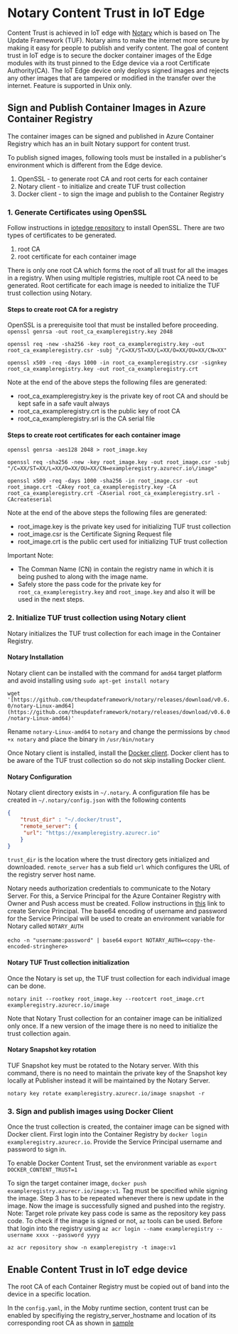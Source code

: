 # Notary Content Trust in IoT Edge
Content Trust is achieved in IoT edge with [Notary](https://github.com/theupdateframework/notary) which is based on The Update Framework (TUF). Notary aims to make the internet more secure by making it easy for people to publish and verify content. The goal of content trust in IoT edge is to secure the docker container images of the Edge modules with its trust pinned to the Edge device via a root Certificate Authority(CA). The IoT Edge device only deploys signed images and rejects any other images that are tampered or modified in the transfer over the internet. Feature is supported in Unix only. 

## Sign and Publish Container Images in Azure Container Registry
The container images can be signed and published in Azure Container Registry which has an in built Notary support for content trust. 

To publish signed images, following tools must be installed in a publisher's environment which is different from the Edge device. 
1. OpenSSL - to generate root CA and root certs for each container
2. Notary client - to initialize and create TUF trust collection
3. Docker client - to sign the image and publish to the Container Registry


### 1. Generate Certificates using OpenSSL
Follow instructions in [iotedge repository]([https://github.com/ggjjj/iotedge/blob/master/edgelet/doc/devguide.md](https://github.com/ggjjj/iotedge/blob/master/edgelet/doc/devguide.md)) to install OpenSSL. There are two types of certificates to be generated.
1. root CA
2. root certificate for each container image

There is only one root CA which forms the root of all trust for all the images in a registry. When using multiple registries, multiple root CA need to be generated. Root certificate for each image is needed to initialize the TUF trust collection using Notary.

####  Steps to create root CA for a registry
OpenSSL is a prerequisite tool that must be installed before proceeding.
`openssl genrsa -out root_ca_exampleregistry.key 2048`

`openssl req -new -sha256 -key root_ca_exampleregistry.key -out root_ca_exampleregistry.csr -subj "/C=XX/ST=XX/L=XX/O=XX/OU=XX/CN=XX"`

`openssl x509 -req -days 1000 -in root_ca_exampleregistry.csr -signkey root_ca_exampleregistry.key -out root_ca_exampleregistry.crt`

Note at the end of the above steps the following files are generated:
- root_ca_exampleregistry.key is the private key of root CA and should be kept safe in a safe vault always
- root_ca_exampleregistry.crt is the public key of root CA
- root_ca_exampleregistry.srl is the CA serial file
#### Steps to create root certificates for each container image
`openssl genrsa -aes128 2048 > root_image.key`

`openssl req -sha256 -new -key root_image.key -out root_image.csr -subj "/C=XX/ST=XX/L=XX/O=XX/OU=XX/CN=exampleregistry.azurecr.io\/image"`

`openssl x509 -req -days 1000 -sha256 -in root_image.csr -out root_image.crt -CAkey root_ca_exampleregistry.key -CA root_ca_exampleregistry.crt -CAserial root_ca_exampleregistry.srl -CAcreateserial`

Note at the end of the above steps the following files are generated:

- root_image.key is the private key used for initializing TUF trust collection 
- root_image.csr is the Certificate Signing Request file 
- root_image.crt is the public cert used for initializing TUF trust collection

Important Note:

-   The Comman Name (CN) in contain the registry name in which it is being pushed to along with the image name. 
-  Safely store the pass code for the private key for `root_ca_exampleregistry.key` and `root_image.key` and also it will be used in the next steps. 	

### 2. Initialize TUF trust collection using Notary client
Notary initializes the TUF trust collection for each image in the Container Registry. 

#### Notary Installation
Notary client can be installed with the command for `amd64` target platform and avoid installing using `sudo apt-get install notary`

`wget '[https://github.com/theupdateframework/notary/releases/download/v0.6.0/notary-Linux-amd64](https://github.com/theupdateframework/notary/releases/download/v0.6.0/notary-Linux-amd64)'` 

Rename `notary-Linux-amd64` to `notary` and change the permissions by `chmod +x notary` and place the binary in `/usr/bin/notary`

Once Notary client is installed, install the [Docker client](https://docs.docker.com/get-docker/). Docker client has to be aware of the TUF trust collection so do not skip installing Docker client. 

#### Notary Configuration
Notary client directory exists in `~/.notary`. A configuration file has be created in `~/.notary/config.json` with the following contents
```json
{
    "trust_dir" : "~/.docker/trust",
    "remote_server": {
     "url": "https://exampleregistry.azurecr.io"
    }
}
```
`trust_dir` is the location where the trust directory gets initialized and downloaded. `remote_server` has a sub field `url` which configures the URL of the registry server host name. 

Notary needs authorization credentials to communicate to the Notary Server. For this, a Service Principal for the Azure Container Registry with Owner and Push access must be created. Follow instructions in [this](https://docs.microsoft.com/en-us/azure/container-registry/container-registry-auth-service-principal) link to create Service Principal.  The base64 encoding of username and password for the Service Principal will be used to create an environment variable for Notary called `NOTARY_AUTH`

`echo -n "username:password" | base64` 
`export NOTARY_AUTH=<copy-the-encoded-stringhere>`

#### Notary TUF Trust collection initialization
Once the Notary is set up, the TUF trust collection for each individual image can be done.

`notary init --rootkey root_image.key --rootcert root_image.crt exampleregistry.azurecr.io/image`

Note that Notary Trust collection for an container image can be initialized only once. If a new version of the image there is no need to initialize the trust collection again. 

#### Notary Snapshot key rotation 

TUF Snapshot key must be rotated to the Notary server. With this command, there is no need to maintain the private key of the Snapshot key locally at Publisher instead it will be maintained by the Notary Server. 

`notary key rotate exampleregistry.azurecr.io/image snapshot -r`

### 3. Sign and publish images using Docker Client

Once the trust collection is created, the container image can be signed with Docker client. First login into the Container Registry by `docker login exampleregistry.azurecr.io`. Provide the Service Principal username and password to sign in. 

To enable Docker Content Trust, set the environment variable as `export DOCKER_CONTENT_TRUST=1`

To sign the target container image, `docker push exampleregistry.azurecr.io/image:v1`. Tag must be specified while signing the image. Step 3 has to be repeated whenever there is new update in the image. Now the image is successfully signed and pushed into the registry.
Note: Target role private key pass code is same as the repository key pass code. 
To check if the image is signed or not, `az` tools can be used. Before that login into the registry using `az acr login --name exampleregistry --username xxxx --password yyyy`

`az acr repository show -n exampleregistry -t image:v1`


## Enable Content Trust in IoT edge device

The root CA of each Container Registry must be copied out of band into the device in a specific location.

In the `config.yaml`, in the Moby runtime section, content trust can be enabled by specifiying the registry_server_hostname and location of its corresponding root CA as shown in [sample](https://github.com/Azure/iotedge/blob/master/edgelet/contrib/config/linux/config.yaml)
